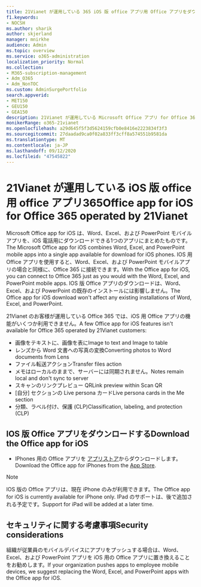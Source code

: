 ```yaml
---
title: 21Vianet が運用している 365 iOS 版 office アプリ用 Office アプリをダウンロードする
f1.keywords:
- NOCSH
ms.author: sharik
author: skjerland
manager: mnirkhe
audience: Admin
ms.topic: overview
ms.service: o365-administration
localization_priority: Normal
ms.collection:
- M365-subscription-management
- Adm_O365
- Adm_NonTOC
ms.custom: AdminSurgePortfolio
search.appverid:
- MET150
- GEU150
- GEA150
description: 21Vianet が運用している Microsoft Office アプリ for Office 365 の詳細、および中国のお客様向けのダウンロード方法について説明します。
monikerRange: o365-21vianet
ms.openlocfilehash: a29d645f5f3d5624159cfb0e8416e2223834f3f3
ms.sourcegitcommit: 27daadad9ca0f02a833ff3cff8a574551b9581da
ms.translationtype: MT
ms.contentlocale: ja-JP
ms.lasthandoff: 09/12/2020
ms.locfileid: "47545822"
---
```

# <a name="office-app-for-ios-for-office-365-operated-by-21vianet"></a><span data-ttu-id="56661-103">21Vianet が運用している iOS 版 office 用 office アプリ365</span><span class="sxs-lookup"><span data-stu-id="56661-103">Office app for iOS for Office 365 operated by 21Vianet</span></span>

<span data-ttu-id="56661-104">Microsoft Office app for iOS は、Word、Excel、および PowerPoint モバイルアプリを、iOS 電話用にダウンロードできる1つのアプリにまとめたものです。</span><span class="sxs-lookup"><span data-stu-id="56661-104">The Microsoft Office app for iOS combines Word, Excel, and PowerPoint mobile apps into a single app available for download for iOS phones.</span></span> <span data-ttu-id="56661-105">IOS 用 Office アプリを使用すると、Word、Excel、および PowerPoint モバイルアプリの場合と同様に、Office 365 に接続できます。</span><span class="sxs-lookup"><span data-stu-id="56661-105">With the Office app for iOS, you can connect to Office 365 just as you would with the Word, Excel, and PowerPoint mobile apps.</span></span> <span data-ttu-id="56661-106">IOS 版 Office アプリのダウンロードは、Word、Excel、および PowerPoint の既存のインストールには影響しません。</span><span class="sxs-lookup"><span data-stu-id="56661-106">The Office app for iOS download won't affect any existing installations of Word, Excel, and PowerPoint.</span></span>

<span data-ttu-id="56661-107">21Vianet のお客様が運用している Office 365 では、iOS 用 Office アプリの機能がいくつか利用できません。</span><span class="sxs-lookup"><span data-stu-id="56661-107">A few Office app for iOS features isn't available for Office 365 operated by 21Vianet customers:</span></span>

- <span data-ttu-id="56661-108">画像をテキストに、画像を表に</span><span class="sxs-lookup"><span data-stu-id="56661-108">Image to text and Image to table</span></span> 
- <span data-ttu-id="56661-109">レンズから Word 文書への写真の変換</span><span class="sxs-lookup"><span data-stu-id="56661-109">Converting photos to Word documents from Lens</span></span> 
- <span data-ttu-id="56661-110">ファイル転送アクション</span><span class="sxs-lookup"><span data-stu-id="56661-110">Transfer files action</span></span> 
- <span data-ttu-id="56661-111">メモはローカルのままで、サーバーには同期されません。</span><span class="sxs-lookup"><span data-stu-id="56661-111">Notes remain local and don't sync to server</span></span>
- <span data-ttu-id="56661-112">スキャンのリンクプレビュー QR</span><span class="sxs-lookup"><span data-stu-id="56661-112">Link preview within Scan QR</span></span>
- <span data-ttu-id="56661-113">[自分] セクションの Live persona カード</span><span class="sxs-lookup"><span data-stu-id="56661-113">Live persona cards in the Me section</span></span>
- <span data-ttu-id="56661-114">分類、ラベル付け、保護 (CLP)</span><span class="sxs-lookup"><span data-stu-id="56661-114">Classification, labeling, and protection (CLP)</span></span>


## <a name="download-the-office-app-for-ios"></a><span data-ttu-id="56661-115">IOS 版 Office アプリをダウンロードする</span><span class="sxs-lookup"><span data-stu-id="56661-115">Download the Office app for iOS</span></span>

- <span data-ttu-id="56661-116">IPhones 用の Office アプリを [アプリストア](https://products.office.com/mobile/office?rtc=2)からダウンロードします。</span><span class="sxs-lookup"><span data-stu-id="56661-116">Download the Office app for iPhones from the [App Store](https://products.office.com/mobile/office?rtc=2).</span></span> 

> [!NOTE]
> <span data-ttu-id="56661-117">IOS 版の Office アプリは、現在 iPhone のみが利用できます。</span><span class="sxs-lookup"><span data-stu-id="56661-117">The Office app for iOS is currently available for iPhone only.</span></span> <span data-ttu-id="56661-118">IPad のサポートは、後で追加される予定です。</span><span class="sxs-lookup"><span data-stu-id="56661-118">Support for iPad will be added at a later time.</span></span> 

## <a name="security-considerations"></a><span data-ttu-id="56661-119">セキュリティに関する考慮事項</span><span class="sxs-lookup"><span data-stu-id="56661-119">Security considerations</span></span>

<span data-ttu-id="56661-120">組織が従業員のモバイルデバイスにアプリをプッシュする場合は、Word、Excel、および PowerPoint アプリを iOS 用の Office アプリに置き換えることをお勧めします。</span><span class="sxs-lookup"><span data-stu-id="56661-120">If your organization pushes apps to employee mobile devices, we suggest replacing the Word, Excel, and PowerPoint apps with the Office app for iOS.</span></span>  


